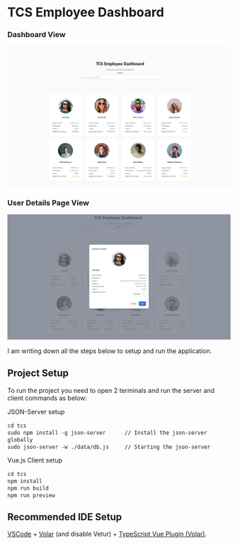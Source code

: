 # TCS Employee Dashboard

### Dashboard View

![Dashboard](./images/Dashboard.jpeg)

### User Details Page View

![User Details](./images/User%20Details.jpeg)

I am writing down all the steps below to setup and run the application.

## Project Setup

To run the project you need to open 2 terminals and run the server and client commands as below:

JSON-Server setup

```
cd tcs
sudo npm install -g json-server      // Install the json-server globally
sudo json-server -w ./data/db.js     // Starting the json-server
```

Vue.js Client setup

```
cd tcs
npm install
npm run build
npm run preview
```

## Recommended IDE Setup

[VSCode](https://code.visualstudio.com/) + [Volar](https://marketplace.visualstudio.com/items?itemName=Vue.volar) (and disable Vetur) + [TypeScript Vue Plugin (Volar)](https://marketplace.visualstudio.com/items?itemName=Vue.vscode-typescript-vue-plugin).
